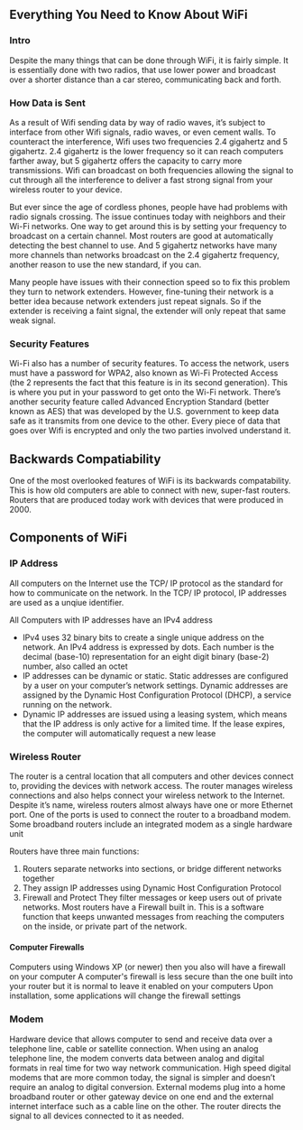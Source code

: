 ## Everything You Need to Know About WiFi


### Intro
    
Despite the many things that can be done through WiFi, it is fairly simple. It is essentially done with two radios, that use lower power and broadcast over a shorter distance than a car stereo, communicating back and forth.


### How Data is Sent
As a result of Wifi sending data by way of radio waves, it’s subject to interface from other Wifi signals, radio waves, or even cement walls. To counteract the interference, Wifi uses two frequencies 2.4 gigahertz and 5 gigahertz. 2.4 gigahertz is the lower frequency so it can reach computers farther away, but 5 gigahertz offers the capacity to carry more transmissions. Wifi can broadcast on both frequencies allowing the signal to cut through all the interference to deliver a fast strong signal from your wireless router to your device. 

But ever since the age of cordless phones, people have had problems with radio signals crossing. The issue continues today with neighbors and their Wi-Fi networks. One way to get around this is by setting your frequency to broadcast on a certain channel. Most routers are good at automatically detecting the best channel to use. And 5 gigahertz networks have many more channels than networks broadcast on the 2.4 gigahertz frequency, another reason to use the new standard, if you can.

Many people have issues with their connection speed so to fix this problem they turn to network extenders. However, fine-tuning their network is a better idea because network extenders just repeat signals. So if the extender is receiving a faint signal, the extender will only repeat that same weak signal.

### Security Features
Wi-Fi also has a number of security features. To access the network, users must have a password for WPA2, also known as Wi-Fi Protected Access (the 2 represents the fact that this feature is in its second generation). This is where you put in your password to get onto the Wi-Fi network. There’s another security feature called Advanced Encryption Standard (better known as AES) that was developed by the U.S. government to keep data safe as it transmits from one device to the other. Every piece of data that goes over Wifi is encrypted and only the two parties involved understand it.

## Backwards Compatiability
One of the most overlooked features of WiFi is its backwards compatability. This is how old computers are able to connect with new, super-fast routers. Routers that are produced today work with devices that were produced in 2000.

## Components of WiFi

### IP Address
All computers on the Internet use the TCP/ IP protocol as the standard for how to communicate on the network. In the TCP/ IP protocol, IP addresses are used as a unqiue identifier.

All Computers with IP addresses have an IPv4 address
* IPv4 uses 32 binary bits to create a single unique address on the network. An IPv4 address is expressed by dots. Each number is the decimal (base-10) representation for an eight digit binary (base-2) number, also called an octet
* IP addresses can be dynamic or static. Static addresses are configured by a user on your computer’s network settings. Dynamic addresses are assigned by the Dynamic Host Configuration Protocol (DHCP), a service running on the network.
* Dynamic IP addresses are issued using a leasing system, which means that the IP address is only active for a limited time. If the lease expires, the computer will automatically request a new lease

### Wireless Router

The router is a central location that all computers and other devices connect to, providing the devices with network access. The router manages wireless connections and also helps connect your wireless network to the Internet. Despite it’s name, wireless routers almost always have one or more Ethernet port. One of the ports is used to connect the router to a broadband modem. Some broadband routers include an integrated modem as a single hardware unit

Routers have three main functions:
1. Routers separate networks into sections, or bridge different networks together
2. They assign IP addresses using Dynamic Host Configuration Protocol
3. Firewall and Protect
    They filter messages or keep users out of private networks. Most routers have a Firewall built in. This is a software function that keeps unwanted messages from reaching the computers on the inside, or private part of the network.
    
#### Computer Firewalls
Computers using Windows XP (or newer) then you also will have a firewall on your computer
A computer's firewall is less secure than the one built into your router but it is normal to leave it enabled on your computers
Upon installation, some applications will change the firewall settings

### Modem

Hardware device that allows computer to send and receive data over a telephone line, cable or satellite connection. When using an analog telephone line, the modem converts data between analog and digital formats in real time for two way network communication. High speed digital modems that are more common today, the signal is simpler and doesn’t require an analog to digital conversion. External modems plug into a home broadband router or other gateway device on one end and the external internet interface such as a cable line on the other. The router directs the signal to all devices connected to it as needed. 



